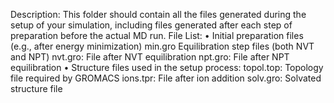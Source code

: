 Description: This folder should contain all the files generated during the setup of your simulation, including files generated after each step of preparation before the actual MD run.
File List:
	•	Initial preparation files (e.g., after energy minimization)
	min.gro
	Equilibration step files (both NVT and NPT)
	nvt.gro: File after NVT equilibration
	npt.gro: File after NPT equilibration
	•	Structure files used in the setup process:
	topol.top: Topology file required by GROMACS
	ions.tpr: File after ion addition
	solv.gro: Solvated structure file